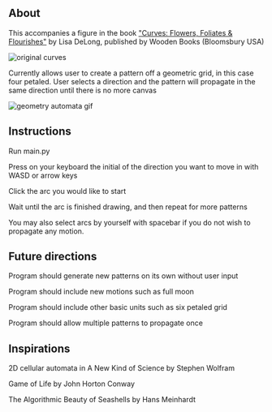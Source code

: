 About
-----
This accompanies a figure in the book ["Curves: Flowers, Foliates & Flourishes"](https://www.amazon.co.jp/%E7%BE%8E%E3%81%97%E3%81%84%E6%9B%B2%E7%B7%9A%E3%81%AE%E5%B9%BE%E4%BD%95%E5%AD%A6%E6%A8%A1%E6%A7%98-%E8%8A%B1%E3%81%A8%E8%91%89%E3%81%A8%E3%81%A4%E3%82%8B%E8%8D%89%E3%81%AE%E8%8A%B8%E8%A1%93-%E3%82%A2%E3%83%AB%E3%82%B1%E3%83%9F%E3%82%B9%E3%83%88%E5%8F%8C%E6%9B%B8-%E3%83%AA%E3%82%B5%E3%83%BB%E3%83%87%E3%83%AD%E3%83%B3%E3%82%B0/dp/4422214624/ref=sr_1_2?__mk_ja_JP=%E3%82%AB%E3%82%BF%E3%82%AB%E3%83%8A&keywords=lisa+delong&qid=1570286994&sr=8-2) by Lisa DeLong, published by Wooden Books (Bloomsbury USA)

![original curves](https://github.com/christina-zhou-96/geometry-automata/blob/master/curves%20original.jpg?raw=true)


Currently allows user to create a pattern off a geometric grid, in this case four petaled. User selects a direction and the pattern will propagate in the same direction until there is no more canvas

![geometry automata gif](https://github.com/christina-zhou-96/geometry-automata/blob/master/geometry%20automata%20demo.gif?raw=true)

Instructions
------------
Run main.py

Press on your keyboard the initial of the direction you want to move in with
WASD or arrow keys

Click the arc you would like to start

Wait until the arc is finished drawing, and then repeat for more patterns


You may also select arcs by yourself with spacebar if you do not wish to
propagate any motion.


Future directions
-----------------
Program should generate new patterns on its own without user input

Program should include new motions such as full moon

Program should include other basic units such as six petaled grid

Program should allow multiple patterns to propagate once


Inspirations
------------
2D cellular automata in A New Kind of Science by Stephen Wolfram

Game of Life by John Horton Conway

The Algorithmic Beauty of Seashells by Hans Meinhardt
